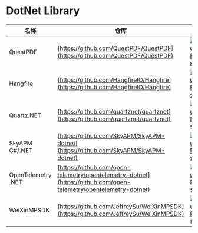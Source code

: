 # DotNet Library
名称| 仓库 | Star
-|-|-|
QuestPDF|[https://github.com/QuestPDF/QuestPDF](https://github.com/QuestPDF/QuestPDF)|[![GitHub Repo stars](https://img.shields.io/github/stars/QuestPDF/QuestPDF?style=for-the-badge)](https://github.com/QuestPDF/QuestPDF/stargazers)
Hangfire|[https://github.com/HangfireIO/Hangfire](https://github.com/HangfireIO/Hangfire)|[![GitHub Repo stars](https://img.shields.io/github/stars/HangfireIO/Hangfire?style=for-the-badge)](https://github.com/HangfireIO/Hangfire/stargazers)
Quartz.NET|[https://github.com/quartznet/quartznet](https://github.com/quartznet/quartznet)|[![GitHub Repo stars](https://img.shields.io/github/stars/quartznet/quartznet?style=for-the-badge)](https://github.com/quartznet/quartznet/stargazers)
SkyAPM C#/.NET|[https://github.com/SkyAPM/SkyAPM-dotnet](https://github.com/SkyAPM/SkyAPM-dotnet)|[![GitHub Repo stars](https://img.shields.io/github/stars/SkyAPM/SkyAPM-dotnet?style=for-the-badge)](https://github.com/SkyAPM/SkyAPM-dotnet/stargazers)
OpenTelemetry .NET|[https://github.com/open-telemetry/opentelemetry-dotnet](https://github.com/open-telemetry/opentelemetry-dotnet)|[![GitHub Repo stars](https://img.shields.io/github/stars/open-telemetry/opentelemetry-dotnet?style=for-the-badge)](https://github.com/open-telemetry/opentelemetry-dotnet/stargazers)
WeiXinMPSDK|[https://github.com/JeffreySu/WeiXinMPSDK](https://github.com/JeffreySu/WeiXinMPSDK)|[![GitHub Repo stars](https://img.shields.io/github/stars/JeffreySu/WeiXinMPSDK?style=for-the-badge)](https://github.com/JeffreySu/WeiXinMPSDK/stargazers)